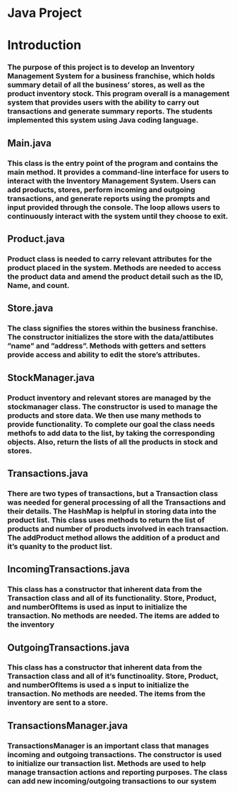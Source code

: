 # Java Project

# Introduction

### The purpose of this project is to develop an Inventory Management System for a business franchise, which holds summary detail of all the business’ stores, as well as the product inventory stock. This program overall is a management system that provides users with the ability to carry out transactions and generate summary reports. The students implemented this system using Java coding language.

## Main.java

### This class is the entry point of the program and contains the main method. It provides a command-line interface for users to interact with the Inventory Management System. Users can add products, stores, perform incoming and outgoing transactions, and generate reports using the prompts and input provided through the console. The loop allows users to continuously interact with the system until they choose to exit.

## Product.java

### Product class is needed to carry relevant attributes for the product placed in the system. Methods are needed to access the product data and amend the product detail such as the ID, Name, and count.

## Store.java

### The class signifies the stores within the business franchise. The constructor initializes the store with the data/attibutes ”name” and ”address”. Methods with getters and setters provide access and ability to edit the store’s attributes.

## StockManager.java

### Product inventory and relevant stores are managed by the stockmanager class. The constructor is used to manage the products and store data. We then use many methods to provide functionality. To complete our goal the class needs methofs to add data to the list, by taking the corresponding objects. Also, return the lists of all the products in stock and stores.

## Transactions.java

### There are two types of transactions, but a Transaction class was needed for general processing of all the Transactions and their details. The HashMap is helpful in storing data into the product list. This class uses methods to return the list of products and number of products involved in each transaction. The addProduct method allows the addition of a product and it’s quanity to the product list.

## IncomingTransactions.java

### This class has a constructor that inherent data from the Transaction class and all of its functionality. Store, Product, and numberOfItems is used as input to initialize the transaction. No methods are needed. The items are added to the inventory

## OutgoingTransactions.java

### This class has a constructor that inherent data from the Transaction class and all of it’s functinoality. Store, Product, and numberOfItems is used a s input to initialize the transaction. No methods are needed. The items from the inventory are sent to a store.

## TransactionsManager.java

### TransactionsManager is an important class that manages incoming and outgoing transactions. The constructor is used to initialize our transaction list. Methods are used to help manage transaction actions and reporting purposes. The class can add new incoming/outgoing transactions to our system
